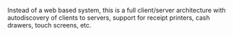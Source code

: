 Instead of a web based system, this is a full client/server architecture with autodiscovery of clients to servers, support for receipt printers, cash drawers, touch screens, etc.